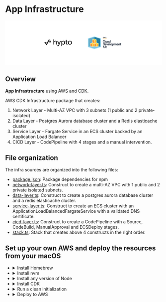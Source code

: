 # App Infrastructure

![](logo/hypto_cdk.png)

## Overview

**App Infrastructure** using AWS and CDK.

AWS CDK Infrastructure package that creates:
1) Network Layer - Multi-AZ VPC with 3 subnets (1 public and 2 private-isolated)
2) Data Layer - Postgres Aurora database cluster and a Redis elasticache cluster
3) Service Layer - Fargate Service in an ECS cluster backed by an Application Load Balancer
4) CICD Layer - CodePipeline with 4 stages and a manual intervention.

## File organization

The infra sources are organized into the following files:

- [package.json](package.json): Package dependencies for npm
- [network-layer.ts](lib/network-layer.ts): Construct to create a multi-AZ VPC with 1 public and 2 private isolated subnets.
- [data-layer.ts](lib/data-layer.ts): Construct to create a postgres aurora database cluster and a redis elasticache cluster.
- [service-layer.ts](lib/service-layer.ts): Construct to create an ECS cluster with an ApplicationLoadBalancedFargateService with a validated DNS certificate.
- [cicd-layer.ts](lib/cicd-layer.ts): Construct to create a CodePipeline with a Source, CodeBuild, ManualApproval and ECSDeploy stages.
- [stack.ts](bin/stack.ts): Stack that creates above 4 constructs in the right order.

## Set up your own AWS and deploy the resources from your macOS

- <details>
  <summary>Install Homebrew</summary>

  Download and install Homebrew:

  ```sh
  /bin/bash -c "$(curl -fsSL https://raw.githubusercontent.com/Homebrew/install/HEAD/install.sh)"
  ```

- <details>
  <summary>Install nvm</summary>

  Install latest version of nvm:

  ```sh
  brew install nvm
  ```

- <details>
  <summary>Install any version of Node</summary>

  Install latest version of node:

  ```sh
  nvm install node
  ```

  or any specific version of node:

  ```sh
  nvm install 14.17.6
  ```

- <details>
  <summary>Install CDK</summary>

  Follow the instructions from [AWS CDK Getting Started](https://docs.aws.amazon.com/cdk/latest/guide/getting_started.html#getting_started_prerequisites)
  to configure your AWS account and install CDK

- <details>
  <summary>Run a clean initialization</summary>

  Run a custom clean build command (installing dependencies is handled part of the command)

  ```sh
  npm run clean
  ```
 
  Install npm dependencies

  ```sh
  npm install
  ```

- <details>
  <summary>Deploy to AWS</summary>

  Deploy the stack with all 4 constructs

  ```sh
  cdk deploy
  ```